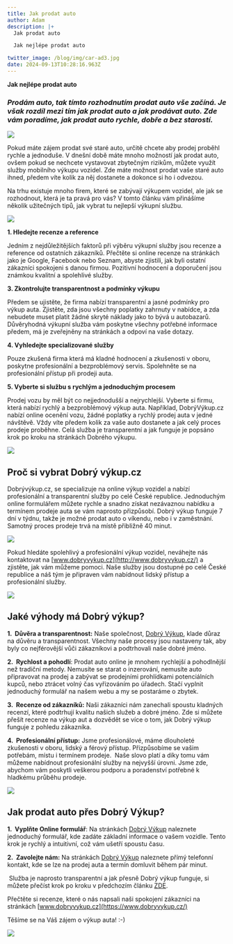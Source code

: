 ```yaml
---
title: Jak prodat auto
author: Adam
description: |+
  Jak prodat auto

  Jak nejlépe prodat auto

twitter_image: /blog/img/car-ad3.jpg
date: 2024-09-13T10:28:16.963Z
---
```

**Jak nejlépe prodat auto**

### *Prodám auto, tak tímto rozhodnutím prodat auto vše začíná. Je však rozdíl mezi tím jak prodat auto a jak prodávat auto. Zde vám poradíme, jak prodat auto rychle, dobře a bez starostí.*

![](/blog/img/info-icon.png)

Pokud máte zájem prodat své staré auto, určitě chcete aby prodej proběhl rychle a jednoduše. V dnešní době máte mnoho možností jak prodat auto, ovšem pokud se nechcete vystavovat zbytečným rizikům, můžete využít služby mobilního výkupu vozidel. Zde máte možnost prodat vaše staré auto ihned, předem víte kolik za něj dostanete a dokonce si ho i odvezou.  

Na trhu existuje mnoho firem, které se zabývají výkupem vozidel, ale jak se rozhodnout, která je ta pravá pro vás? V tomto článku vám přinášíme několik užitečných tipů, jak vybrat tu nejlepší výkupní službu. 

![](/blog/img/autíčko-a-kalkulačka.jpg)

**1. Hledejte recenze a reference**

Jedním z nejdůležitějších faktorů při výběru výkupní služby jsou recenze a reference od ostatních zákazníků. Přečtěte si online recenze na stránkách jako je Google, Facebook nebo Seznam, abyste zjistili, jak byli ostatní zákazníci spokojeni s danou firmou. Pozitivní hodnocení a doporučení jsou známkou kvalitní a spolehlivé služby.

**3. Zkontrolujte transparentnost a podmínky výkupu**

Předem se ujistěte, že firma nabízí transparentní a jasné podmínky pro výkup auta. Zjistěte, zda jsou všechny poplatky zahrnuty v nabídce, a zda nebudete muset platit žádné skryté náklady jako to bývá u autobazarů. Důvěryhodná výkupní služba vám poskytne všechny potřebné informace předem, má je zveřejněny na stránkách a odpoví na vaše dotazy.

**4. Vyhledejte specializované služby**

Pouze zkušená firma která má kladné hodnocení a zkušenosti v oboru, poskytne profesionální a bezproblémový servis. Spolehněte se na profesionální přístup při prodeji auta.

**5. Vyberte si službu s rychlým a jednoduchým procesem**

Prodej vozu by měl být co nejjednodušší a nejrychlejší. Vyberte si firmu, která nabízí rychlý a bezproblémový výkup auta. Například, DobrýVýkup.cz nabízí online ocenění vozu, žádné poplatky a rychlý prodej auta v jedné návštěvě. Vždy víte předem kolik za vaše auto dostanete a jak celý proces prodeje proběhne. Celá služba je transparentní a jak funguje je popsáno krok po kroku na stránkách Dobrého výkupu. 

![](/blog/img/fabia-iii.jpg)

## Proč si vybrat Dobrý výkup.cz

Dobrývýkup.cz, se specializuje na online výkup vozidel a nabízí profesionální a transparentní služby po celé České republice. Jednoduchým online formulářem můžete rychle a snadno získat nezávaznou nabídku a termínem prodeje auta se vám naprosto přizpůsobí. Dobrý výkup funguje 7 dní v týdnu, takže je možné prodat auto o víkendu, nebo i v zaměstnání. Samotný proces prodeje trvá na místě přibližně 40 minut.  

![](/blog/img/klíčky-auto.jpg)

Pokud hledáte spolehlivý a profesionální výkup vozidel, neváhejte nás kontaktovat na [www.dobryvykup.cz](http://www.dobryvykup.cz/) a zjistěte, jak vám můžeme pomoci. Naše služby jsou dostupné po celé České republice a náš tým je připraven vám nabídnout lidský přístup a profesionální služby.

![](/blog/img/info-icon.png)

## Jaké výhody má Dobrý výkup?

**1.  Důvěra a transparentnost:** Naše společnost, [Dobrý Výkup](https://www.dobryvykup.cz/), klade důraz na důvěru a transparentnost. Všechny naše procesy jsou nastaveny tak, aby byly co nejférovější vůči zákazníkovi a podtrhovali naše dobré jméno. 

**2.  Rychlost a pohodlí**: Prodat auto online je mnohem rychlejší a pohodlnější než tradiční metody. Nemusíte se starat o inzerování, nemusíte auto připravovat na prodej a zabývat se prodejními prohlídkami potenciálních kupců, nebo ztrácet volný čas vyřizováním po úřadech. Stačí vyplnit jednoduchý formulář na našem webu a my se postaráme o zbytek.

**3.  Recenze od zákazníků:** Naši zákazníci nám zanechali spoustu kladných recenzí, které podtrhují kvalitu našich služeb a dobré jméno. Zde si můžete přešít recenze na výkup aut a dozvědět se více o tom, jak Dobrý výkup funguje z pohledu zákazníka.

**4.  Profesionální přístup:** Jsme profesionálové, máme dlouholeté zkušenosti v oboru, lidský a férový přístup. Přizpůsobíme se vašim potřebám, místu i termínem prodeje.  Naše slovo platí a díky tomu vám můžeme nabídnout profesionální služby na nejvyšší úrovni. Jsme zde, abychom vám poskytli veškerou podporu a poradenství potřebné k hladkému průběhu prodeje.

![](/blog/img/flatnet-79x929.jpg)

## Jak prodat auto přes Dobrý Výkup?

**1.  Vyplňte Online formulář**: Na stránkách [Dobrý Výkup](https://www.dobryvykup.cz/) naleznete jednoduchý formulář, kde zadáte základní informace o vašem vozidle. Tento krok je rychlý a intuitivní, což vám ušetří spoustu času.

**2.  Zavolejte nám:** Na stránkách [Dobrý Výkup](https://www.dobryvykup.cz/) naleznete přímý telefonní kontakt, kde se lze na prodej auta a termín domluvit během pár minut.

 Služba je naprosto transparentní a jak přesně Dobrý výkup funguje, si můžete přečíst krok po kroku v předchozím článku [ZDE](https://www.dobryvykup.cz/blog/2021/09/jak-prob%C3%ADh%C3%A1-samotn%C3%BD-v%C3%BDkup-aut-s-dobr%C3%BDm-v%C3%BDkupem).  

Přečtěte si recenze, které o nás napsali naši spokojení zákazníci na stránkách [www.dobryvykup.cz](https://www.dobryvykup.cz/)

Těšíme se na Váš zájem o výkup auta! :-)

![](https://lh7-rt.googleusercontent.com/docsz/AD_4nXefM5SZB_KljE6Nk3ecKltxbrVES5I22rasyO9dP_9Dv8OBuJ_drdAA23ONFV4t1WpBtdL1KN99mwFbOvbh7lM2aa4BIQBcbeU_8KCjlg0A1Vt0Rnlinmk2pugSMI-0lIvMzoT8vY7qUnadij-NRZGWr-Gd?key=kbxW6n2g5vqQC05ovXIj7g)

<!--EndFragment-->